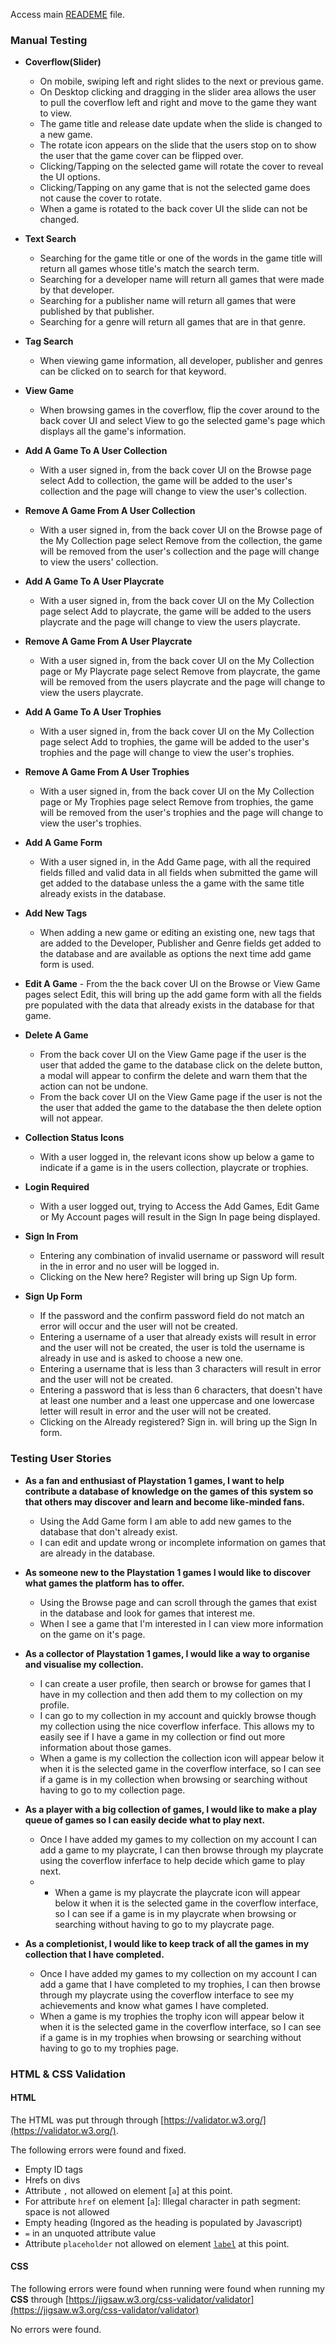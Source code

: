 Access main [READEME](https://github.com/Kieran-Murray-Code/CI-MS3-Playcrate/blob/master/Readme.md) file.

### Manual Testing
-  **Coverflow(Slider)**
	-  On mobile, swiping left and right slides to the next or previous game.
	- On Desktop clicking and dragging in the slider area allows the user to pull the coverflow left and right and move to the game they want to view.
	- The game title and release date update when the slide is changed to a new game.
	- The rotate icon appears on the slide that the users stop on to show the user that the game cover can be flipped over.
	- Clicking/Tapping on the selected game will rotate the cover to reveal the UI options.
	- Clicking/Tapping on any game that is not the selected game does not cause the cover to rotate.
	- When a game is rotated to the back cover UI the slide can not be changed.

-  **Text Search**
	-  Searching for the game title or one of the words in the game title will return all games whose title's match the search term.
	- Searching for a developer name will return all games that were made by that developer.
	- Searching for a publisher name will return all games that were published by that publisher.
	- Searching for a genre will return all games that are in that genre.

-  **Tag Search**
	- When viewing game information, all developer, publisher and genres can be clicked on to search for that keyword.

- **View Game**
	- When browsing games in the coverflow, flip the cover around to the back cover UI and select View to go the selected game's page which displays all the game's information.

 - **Add A Game To A User Collection**
	  - With a user signed in, from the back cover UI on the Browse page select Add to collection, the game will be added to the user's collection and the page will change to view the user's collection.

 - **Remove A Game From A User Collection**
	  - With a user signed in, from the back cover UI on the Browse page of the  My Collection page select Remove from the collection, the game will be removed from the user's collection and the page will change to view the users' collection.

  - **Add A Game To A User Playcrate**
	  - With a user signed in, from the back cover UI on the My Collection page select Add to playcrate, the game will be added to the users playcrate and the page will change to view the users playcrate.

  - **Remove A Game From A User Playcrate**
	  - With a user signed in, from the back cover UI on the  My Collection page or My Playcrate page select Remove from playcrate, the game will be removed from the users playcrate and the page will change to view the users playcrate.

  - **Add A Game To A User Trophies**
	  - With a user signed in, from the back cover UI on the My Collection page select Add to trophies, the game will be added to the user's trophies and the page will change to view the user's trophies.

  - **Remove A Game From A User Trophies**
	  - With a user signed in, from the back cover UI on the  My Collection page or My Trophies page select Remove from trophies, the game will be removed from the user's trophies and the page will change to view the user's trophies.

  - **Add A Game Form**
  	- With a user signed in, in the Add Game page, with all the required fields filled and valid data in all fields when submitted the game will get added to the database unless the a game with the same title already exists in the database.
  
  - **Add New Tags**
    - When adding a new game or editing an existing one, new tags that are added to the Developer, Publisher and Genre fields get added to the database and are available as options the next time add game form is used.
  
  - **Edit A Game**
  		- From the the back cover UI on the Browse or View Game pages select Edit, this will bring up the add game form with all the fields pre populated with the data that already exists in the database for that game.

  - **Delete A Game**
  	- From the back cover UI on the View Game page if the user is the user that added the game to the database click on the delete button, a modal will appear to confirm the delete and warn them that the action can not be undone.
  	- From the back cover UI on the View Game page if the user is not the the user that added the game to the database the then delete option will not appear.

   - **Collection Status Icons**
  	 - With a user logged in, the relevant icons show up below a game to indicate if a game is in the users collection, playcrate or trophies.

  - **Login Required**
  	- With a user logged out, trying to Access the Add Games, Edit Game or My Account pages will result in the Sign In page being displayed.

  - **Sign In From**
  	- Entering any combination of invalid username or password will result in the in error and no user will be logged in.
  	- Clicking on the New here? Register will bring up Sign Up form.

  - **Sign Up Form**
  	- If the password and the confirm password field do not match an error will occur and the user will not be created.
  	- Entering a username of a user that already exists will result in error and the user will not be created, the user is told the username is already in use and is asked to choose a new one.
  	- Entering a username that is less than 3 characters will result in error and the user will not be created.
  	- Entering a password that is less than 6 characters, that doesn't have at least one number and a least one uppercase and one lowercase letter will result in error and the user will not be created.
  	- Clicking on the Already registered? Sign in. will bring up the Sign In form.

### Testing User Stories
- **As a fan and enthusiast of Playstation 1 games, I want to help contribute a database of knowledge on the games of this system so that others may discover and learn and become like-minded fans.**
	- Using the Add Game form I am able to add new games to the database that don't already exist.
	- I can edit and update wrong or incomplete information on games that are already in the database.

- **As someone new to the Playstation 1 games I would like to discover what games the platform has to offer.**
	- Using the Browse page and can scroll through the games that exist in the database and look for games that interest me.
	- When I see a game that I'm interested in I can view more information on the game on it's page.

- **As a collector of Playstation 1 games, I would like a way to organise and visualise my collection.**
	- I can create a user profile, then search or browse for games that I have in my collection and then add them to my collection on my profile.
	- I can go to my collection in my account and quickly browse though my collection using the nice coverflow inferface. This allows my to easily see if I have a game in my collection or find out more information about those games.
	- When a game is my collection the collection icon will appear below it when it is the selected game in the coverflow interface, so I can see if a game is in my collection when browsing or searching without having to go to my collection page.

- **As a player with a big collection of games, I would like to make a play queue of games so I can easily decide what to play next.**
	- Once I have added my games to my collection on my account I can add a game to my playcrate, I can then browse through my playcrate using the coverflow inferface to help decide which game to play next.
	- - When a game is my playcrate the playcrate icon will appear below it when it is the selected game in the coverflow interface, so I can see if a game is in my playcrate when browsing or searching without having to go to my playcrate page.

- **As a completionist, I would like to keep track of all the games in my collection that I have completed.**
	- Once I have added my games to my collection on my account I can add a game that I have completed to my trophies, I can then browse through my playcrate using the coverflow interface to see my achievements and know what games I have completed.
	- When a game is my trophies the trophy icon will appear below it when it is the selected game in the coverflow interface, so I can see if a game is in my trophies when browsing or searching without having to go to my trophies page.

### HTML & CSS Validation

#### HTML
The HTML was put through through [https://validator.w3.org/](https://validator.w3.org/).

The following errors were found and fixed.
 - Empty ID tags
 - Hrefs on divs
 - Attribute  `,`  not allowed on element  [`a`]  at this point.
 - For attribute `href` on element [`a`]: Illegal character in path segment: space is not allowed
-  Empty heading (Ingored as the heading is populated by Javascript)
 - `=` in an unquoted attribute value
 - Attribute  `placeholder`  not allowed on element  [`label`](https://html.spec.whatwg.org/multipage/#the-label-element)  at this point.
#### CSS

  

The following errors were found when running were found when running my **CSS** through [https://jigsaw.w3.org/css-validator/validator](https://jigsaw.w3.org/css-validator/validator)

No errors were found.